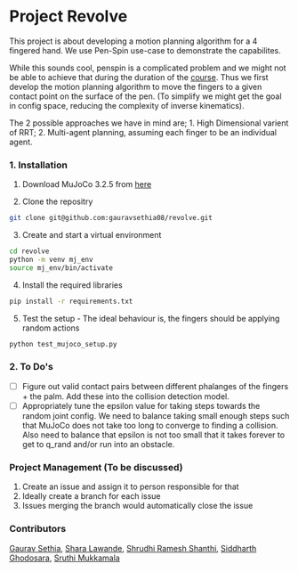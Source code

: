 # Project Revolve
This project is about developing a motion planning algorithm for a 4 fingered hand. We use Pen-Spin use-case to demonstrate the capabilites. 

While this sounds cool, penspin is a complicated problem and we might not be able to achieve that during the duration of the [course](https://www.cs.cmu.edu/~maxim/classes/robotplanning_grad/). Thus we first develop the motion planning algorithm to move the fingers to a given contact point on the surface of the pen. (To simplify we might get the goal in config space, reducing the complexity of inverse kinematics). 

The 2 possible approaches we have in mind are; 1. High Dimensional varient of RRT; 2. Multi-agent planning, assuming each finger to be an individual agent. 

### 1. Installation
1. Download MuJoCo 3.2.5 from [here](https://github.com/google-deepmind/mujoco/releases)

2. Clone the repositry 
```bash 
git clone git@github.com:gauravsethia08/revolve.git
```

3. Create and start a virtual environment
```bash
cd revolve
python -m venv mj_env
source mj_env/bin/activate
```

4. Install the required libraries
```bash
pip install -r requirements.txt
```

5. Test the setup - The ideal behaviour is, the fingers should be applying random actions
```bash 
python test_mujoco_setup.py
```

### 2. To Do's
- [ ] Figure out valid contact pairs between different phalanges of the fingers + the palm. Add these into the collision detection model.
- [ ] Appropriately tune the epsilon value for taking steps towards the random joint config. We need to balance taking small enough steps such that MuJoCo does not take too long to converge to finding a collision. Also need to balance that epsilon is not too small that it takes forever to get to q_rand and/or run into an obstacle. 

### Project Management (To be discussed)
1. Create an issue and assign it to person responsible for that
2. Ideally create a branch for each issue
3. Issues merging the branch would automatically close the issue

### Contributors
[Gaurav Sethia](https://github.com/gauravsethia08), [Shara Lawande](https://github.com/gauravsethia08), [Shrudhi Ramesh Shanthi](https://github.com/shrudh-i),  [Siddharth Ghodosara](https://github.com/SiddharthGhodasara), [Sruthi Mukkamala](https://github.com/sruthi-mukk)
